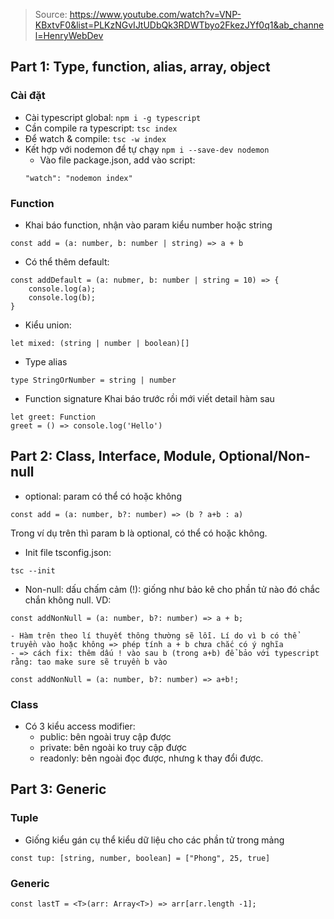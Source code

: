 > Source: https://www.youtube.com/watch?v=VNP-KBxtvF0&list=PLKzNGvIJtUDbQk3RDWTbyo2FkezJYf0q1&ab_channel=HenryWebDev

## Part 1: Type, function, alias, array, object

### Cài đặt
- Cài typescript global: `npm i -g typescript`
- Cần compile ra typescript: `tsc index`
- Để watch & compile: `tsc -w index`
- Kết hợp với nodemon để tự chạy
    ```npm i --save-dev nodemon```
    - Vào file package.json, add vào script:
    ```
    "watch": "nodemon index"
    ```

### Function
- Khai báo function, nhận vào param kiểu number hoặc string
```
const add = (a: number, b: number | string) => a + b
```
- Có thể thêm default:
```
const addDefault = (a: nubmer, b: number | string = 10) => {
    console.log(a);
    console.log(b);
}
```
- Kiểu union:
```
let mixed: (string | number | boolean)[]
```
- Type alias
```
type StringOrNumber = string | number
```
- Function signature
Khai báo trước rồi mới viết detail hàm sau
```
let greet: Function
greet = () => console.log('Hello')
```

## Part 2: Class, Interface, Module, Optional/Non-null
- optional: param có thể có hoặc không
```
const add = (a: number, b?: number) => (b ? a+b : a)
```
Trong ví dụ trên thì param b là optional, có thể có hoặc không.

- Init file tsconfig.json: 
```
tsc --init
```
- Non-null: dấu chấm cảm (!): giống như bảo kê cho phần tử nào đó chắc chắn không null.
VD:
```
const addNonNull = (a: number, b?: number) => a + b;
```
    - Hàm trên theo lí thuyết thông thường sẽ lỗi. Lí do vì b có thể truyền vào hoặc không => phép tính a + b chưa chắc có ý nghĩa
    - => cách fix: thêm dấu ! vào sau b (trong a+b) để bảo với typescript rằng: tao make sure sẽ truyền b vào
```
const addNonNull = (a: number, b?: number) => a+b!;
```

### Class
- Có 3 kiểu access modifier:
    - public: bên ngoài truy cập được
    - private: bên ngoài ko truy cập được
    - readonly: bên ngoài đọc được, nhưng k thay đổi được.


## Part 3: Generic

### Tuple
- Giống kiểu gán cụ thể kiểu dữ liệu cho các phần tử trong mảng
```
const tup: [string, number, boolean] = ["Phong", 25, true]
```

### Generic
```
const lastT = <T>(arr: Array<T>) => arr[arr.length -1];
```
